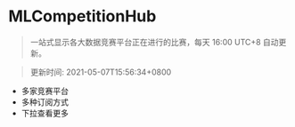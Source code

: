 # MLCompetitionHub

> 一站式显示各大数据竞赛平台正在进行的比赛，每天 16:00 UTC+8 自动更新。
  
> 更新时间: 2021-05-07T15:56:34+0800 

* 多家竞赛平台
* 多种订阅方式
* 下拉查看更多